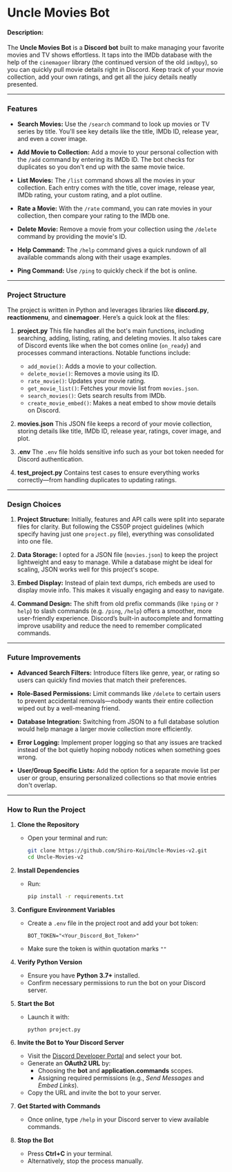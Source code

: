 # Uncle Movies Bot

#### Description:

The **Uncle Movies Bot** is a **Discord bot** built to make managing your favorite movies and TV shows effortless. It taps into the IMDb database with the help of the `cinemagoer` library (the continued version of the old `imdbpy`), so you can quickly pull movie details right in Discord. Keep track of your movie collection, add your own ratings, and get all the juicy details neatly presented.

---

### **Features**

- **Search Movies:**
    Use the `/search` command to look up movies or TV series by title. You'll see key details like the title, IMDb ID, release year, and even a cover image.

- **Add Movie to Collection:**
    Add a movie to your personal collection with the `/add` command by entering its IMDb ID. The bot checks for duplicates so you don't end up with the same movie twice.

- **List Movies:**
    The `/list` command shows all the movies in your collection. Each entry comes with the title, cover image, release year, IMDb rating, your custom rating, and a plot outline.

- **Rate a Movie:**
    With the `/rate` command, you can rate movies in your collection, then compare your rating to the IMDb one.

- **Delete Movie:**
    Remove a movie from your collection using the `/delete` command by providing the movie's ID.

- **Help Command:**
    The `/help` command gives a quick rundown of all available commands along with their usage examples.

- **Ping Command:**
    Use `/ping` to quickly check if the bot is online.

---

### **Project Structure**

The project is written in Python and leverages libraries like **discord.py**, **reactionmenu**, and **cinemagoer**. Here’s a quick look at the files:

1. **project.py**
     This file handles all the bot's main functions, including searching, adding, listing, rating, and deleting movies. It also takes care of Discord events like when the bot comes online (`on_ready`) and processes command interactions. Notable functions include:
     - `add_movie()`: Adds a movie to your collection.
     - `delete_movie()`: Removes a movie using its ID.
     - `rate_movie()`: Updates your movie rating.
     - `get_movie_list()`: Fetches your movie list from `movies.json`.
     - `search_movies()`: Gets search results from IMDb.
     - `create_movie_embed()`: Makes a neat embed to show movie details on Discord.

2. **movies.json**
     This JSON file keeps a record of your movie collection, storing details like title, IMDb ID, release year, ratings, cover image, and plot.

3. **.env**
     The `.env` file holds sensitive info such as your bot token needed for Discord authentication.

4. **test_project.py**
     Contains test cases to ensure everything works correctly—from handling duplicates to updating ratings.

---

### **Design Choices**

1. **Project Structure:**
     Initially, features and API calls were split into separate files for clarity. But following the CS50P project guidelines (which specify having just one `project.py` file), everything was consolidated into one file.

2. **Data Storage:**
     I opted for a JSON file (`movies.json`) to keep the project lightweight and easy to manage. While a database might be ideal for scaling, JSON works well for this project's scope.

3. **Embed Display:**
     Instead of plain text dumps, rich embeds are used to display movie info. This makes it visually engaging and easy to navigate.

4. **Command Design:**
     The shift from old prefix commands (like `!ping` or `?help`) to slash commands (e.g. `/ping`, `/help`) offers a smoother, more user-friendly experience. Discord’s built-in autocomplete and formatting improve usability and reduce the need to remember complicated commands.

---

### **Future Improvements**

- **Advanced Search Filters:**
    Introduce filters like genre, year, or rating so users can quickly find movies that match their preferences.

- **Role-Based Permissions:**
    Limit commands like `/delete` to certain users to prevent accidental removals—nobody wants their entire collection wiped out by a well-meaning friend.

- **Database Integration:**
    Switching from JSON to a full database solution would help manage a larger movie collection more efficiently.

- **Error Logging:**
    Implement proper logging so that any issues are tracked instead of the bot quietly hoping nobody notices when something goes wrong.

- **User/Group Specific Lists:**
    Add the option for a separate movie list per user or group, ensuring personalized collections so that movie entries don't overlap.

---

### How to Run the Project


1. **Clone the Repository**
   - Open your terminal and run:

     ```bash
     git clone https://github.com/Shiro-Koi/Uncle-Movies-v2.git
     cd Uncle-Movies-v2
     ```


2. **Install Dependencies**
   - Run:

     ```bash
     pip install -r requirements.txt
     ```


3. **Configure Environment Variables**
   - Create a `.env` file in the project root and add your bot token:

     ```env
     BOT_TOKEN="<Your_Discord_Bot_Token>"
     ```
   - Make sure the token is within quotation marks `""`


4. **Verify Python Version**
   - Ensure you have **Python 3.7+** installed.
   - Confirm necessary permissions to run the bot on your Discord server.


5. **Start the Bot**
   - Launch it with:
   
     ```
     python project.py
     ```


6. **Invite the Bot to Your Discord Server**
   - Visit the [Discord Developer Portal](https://discord.com/developers/applications) and select your bot.
   - Generate an **OAuth2 URL** by:
     - Choosing the **bot** and **application.commands** scopes.
     - Assigning required permissions (e.g., *Send Messages* and *Embed Links*).
   - Copy the URL and invite the bot to your server.


7. **Get Started with Commands**
   - Once online, type `/help` in your Discord server to view available commands.


8. **Stop the Bot**
   - Press **Ctrl+C** in your terminal.
   - Alternatively, stop the process manually.

